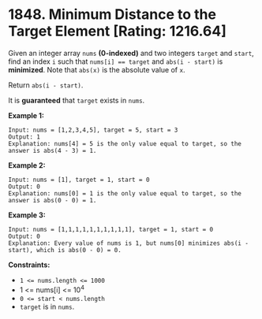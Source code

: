 # 1848. Minimum Distance to the Target Element [Rating: 1216.64]

Given an integer array `nums` **(0-indexed)** and two integers `target` and `start`, find an index `i` such that `nums[i] == target` and `abs(i - start)` is **minimized**. Note that `abs(x)` is the absolute value of `x`.

Return `abs(i - start)`.

It is **guaranteed** that `target` exists in `nums`.

 

**Example 1:**

```
Input: nums = [1,2,3,4,5], target = 5, start = 3
Output: 1
Explanation: nums[4] = 5 is the only value equal to target, so the answer is abs(4 - 3) = 1.
```

**Example 2:**

```
Input: nums = [1], target = 1, start = 0
Output: 0
Explanation: nums[0] = 1 is the only value equal to target, so the answer is abs(0 - 0) = 1.
```

**Example 3:**

```
Input: nums = [1,1,1,1,1,1,1,1,1,1], target = 1, start = 0
Output: 0
Explanation: Every value of nums is 1, but nums[0] minimizes abs(i - start), which is abs(0 - 0) = 0.
```

 

**Constraints:**

- `1 <= nums.length <= 1000`
- 1 <= nums[i] <= 10<sup>4</sup>
- `0 <= start < nums.length`
- `target` is in `nums`.